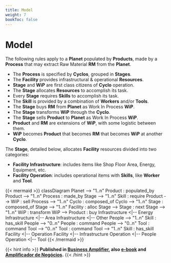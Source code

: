 ```yaml
---
title: Model
weight: 7
bookToc: false
---
```

# Model

The following rules apply to a **Planet** populated by **Products**, made by a **Process** that may extract Raw Material **RM** from the **Planet**.

- The **Process** is specified by **Cyclos**, grouped in **Stages**.
- The **Facility** provides infrastructural & operational **Resources**. 
- **Stage** and **WiP** are first class citizens of **Cyclo** operation.
- The **Stage** allocates **Resources** to accomplish its task.
- Every **Stage** requires **Skills** to accomplish its task.
- The **Skill** is provided by a combination of **Workers** and/or **Tools**.
- The **Stage** buys **RM** from **Planet** as Work In Process **WiP**.
- The **Stage** transforms **WiP** through the **Cyclo**.
- The **Stage** sells **Product** to **Planet** as Work In Process **WiP**.
- **Product** and **RM** are extensions of **WiP**, with some logistic between them.
- **WiP** becomes **Product** that becomes **RM** that becomes **WiP** at another **Cyclo**.

The **Stage**, detailed below, allocates **Facility** resources divided into two categories:

- **Facility Infrastructure**: includes items like Shop Floor Area, Energy, Equipment, etc.
- **Facility Operation**: includes operational items with **Skills**, like **Worker** and **Tool**.

{{< mermaid >}}
classDiagram
    Planet --> "1..n" Product : populated_by
    Product --> "1..n" Process : made_by
    Stage --> "1..n" Skill : require
    Product --> WiP : sell
    Process --> "1..n" Cyclo : composed_of
    Cyclo --> "1..n" Stage : composed_of
    Stage --> "1..n" Facility : alloc
    Stage --> Stage : next
    Stage --> "1..n" WiP : transform
    WiP --> Product : buy
    Infrastructure <|-- Energy
    Infrastructure <|-- Area
    Infrastructure <|-- Other
    People --> "1..n" Skill : has_skill
    People --> "0..n" People : command
    People --> "0..n" Tool : command
    Tool --> "0..n" Tool : command
    Tool --> "1..n" Skill : has_skill
    Facility <|-- Operation
    Facility <|-- Infrastructure
    Operation <|-- People
    Operation <|-- Tool
{{< /mermaid >}}


{{< hint info >}}
**Published in [Business Amplifier](https://www.amazon.com/Business-Amplifier-M-Sc-Motta-Lopes/dp/B083XGK14Q), also [e-book](https://www.amazon.com/Business-Amplifier-Jose-Motta-Lopes-ebook-dp-B086L6V6QY/dp/B086L6V6QY/) and [Amplificador de Negócios](https://www.amazon.com/M-Sc-Jose-Motta-Lopes/dp/8592301009).**
{{< /hint >}}
